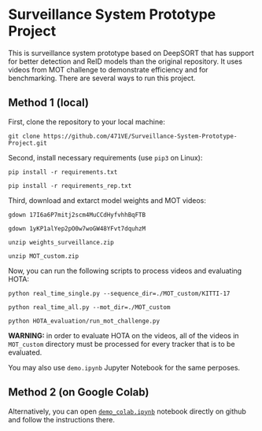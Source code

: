 # Surveillance System Prototype Project

This is surveillance system prototype based on DeepSORT that has support for better detection and ReID models than the original repository. It uses videos from MOT challenge to demonstrate efficiency and for benchmarking. There are several ways to run this project.

## Method 1 (local)

First, clone the repository to your local machine:

```
git clone https://github.com/471VE/Surveillance-System-Prototype-Project.git
```

Second, install necessary requirements (use ```pip3``` on Linux):
```
pip install -r requirements.txt

pip install -r requirements_rep.txt
```

Third, download and extarct model weights and MOT videos:
```
gdown 17I6a6P7mitj2scm4MuCCdHyfvhhBqFTB

gdown 1yKP1alYep2pO0w7woGW48YFvt7dquhzM

unzip weights_surveillance.zip

unzip MOT_custom.zip
```

Now, you can run the following scripts to process videos and evaluating HOTA:

```
python real_time_single.py --sequence_dir=./MOT_custom/KITTI-17

python real_time_all.py --mot_dir=./MOT_custom

python HOTA_evaluation/run_mot_challenge.py
```

<b>WARNING:</b> in order to evaluate HOTA on the videos, all of the videos in ```MOT_custom``` directory must be processed for every tracker that is to be evaluated.

You may also use ```demo.ipynb``` Jupyter Notebook for the same perposes.

## Method 2 (on Google Colab)

Alternatively, you can open [```demo_colab.ipynb```](https://github.com/471VE/Surveillance-System-Prototype-Project/blob/master/demo_colab.ipynb) notebook directly on github and follow the instructions there.